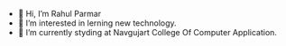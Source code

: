 - 👋 Hi, I’m Rahul Parmar
- 👀 I’m interested in lerning new technology.
- 🌱 I’m currently styding at Navgujart College Of Computer Application.

<!---
RahulParmar007/RahulParmar007 is a ✨ special ✨ repository because its `README.md` (this file) appears on your GitHub profile.
You can click the Preview link to take a look at your changes.
--->
